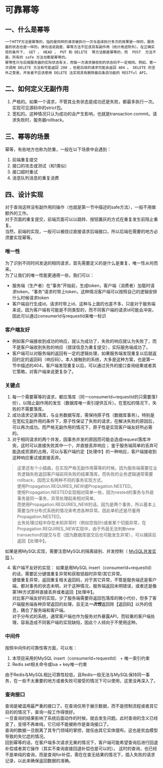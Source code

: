 # 可靠幂等

## 一、什么是幂等
```text
一个HTTP方法是幂等的，指的是同样的请求被执行一次与连续执行多次的效果是一样的，服务器的状态也是一样的。换句话说就是，幂等方法不应该具有副作用（统计用途除外）。在正确实现的条件下， GET ， HEAD ， PUT 和 DELETE  等方法都是幂等的，而  POST  方法不是。所有的 safe 方法也都是幂等的。
幂等性只与后端服务器的实际状态有关，而每一次请求接收到的状态码不一定相同。例如，第一次调用 DELETE 方法有可能返回 200 ，但是后续的请求可能会返回 404 。 DELETE 的言外之意是，开发者不应该使用 DELETE 法实现具有删除最后条目功能的 RESTful API。
```
## 二、如何定义无副作用
1. 严格的。如果一个请求，不管其业务状态是成功还是失败，都最多执行一次。实现可见源码中的strict包。
2. 宽松的。这种情况只认为成功的会产生影响，也就是transaction commit。请求失败时，服务器rollback。
## 三、幂等的场景
幂等，有些地方也称为防重，一般在以下场景中会遇到：
1. 前端重复提交
2. 接口的攻击或测试（和1类似）
3. 接口超时重试
4. 消息队列消息的重复消费
## 四、设计实现
对于查询这样没有副作用的操作（也就是第一节中描述的safe方法），一般不用做额外的工作。<br/>
对于页面的重复提交，前端页面可以以跳转、按钮置灰的方式在重复发生前阻止重复。<br/>
当然，前端的实现，一般可以被绕过直接请求后端接口，所以后端在需要的地方必须要实现幂等。
### 唯一性
为了识别不同时间发送的相同请求，首先需要定义的是什么是重复，唯一性从何而来。<br/>
为了让我们的唯一性能更通用一些，我们可以：
- 服务端（生产者）在“事务”开始前，生成token，客户端（消费者）加载时请求token，“事务”请求时带上token，这种情况客户端可以按照自己的逻辑安排什么时候请求token
- 客户端自行生成id，请求时带上id，这种与上面的也差不多，只是对于服务端来说，因为客户端有可能是不同类型的，而不同客户端的请求id可能会冲突，因此可以通过consumerId与requestId来唯一标识
### 客户端友好
- 例如客户端接收到成功的响应，就认为成功了，失败的响应就认为失败了，而不是客户端收到失败的响应（错误信息为重复提交），实际服务端成功了。
- 客户端可以对服务端的返回有一定的逻辑处理，如果服务端发现重复以后就返回约定的返回码（响应码）。本人接触到的系统，大多是这种方案，也是第一节中描述的404，客户端发现重复以后，可以通过另外的接口查询结果或者其它策略，对客户端来说更复杂了。
### 关键点
1. 每一个需要幂等的请求，都应落库（同一consumerId+requestId的只需要落1份），以阻止副作用的发生（数据库唯一索引提供互斥）。在宽松的情况下，失败的不需要落库。
2. 成功请求记录落库，与业务数据写库，需保持原子性（数据库事务）。特别是在宽松无副作用的条件下，原子性保证了失败的请求，在解决失败的原因后，可以再次成功。而严格无副作用的情况下，原子性是实现客户端友好所必需的。
3. 对于相同请求的两个并发，因事务并发的原因而可能会造成request落库冲突，这时可以直接失败其中一个，并直接丢弃响应；
鉴于服务端简单的丢弃可能造成资源的占用，可以与客户端约定【处理中】的一种响应，客户端接收到这种响应重试或直接丢弃。
>这里还有个小插曲，在实现严格无副作用幂等的时候，因为服务端需要在业务逻辑失败返回客户端前将失败的结果落库，而失败的业务逻辑通常需要rollback，因而又有两种不同的事务实现方式。<br/>
使用Propagation.REQUIRES_NEW或Propagation.NESTED。<br/>
使用Propagation.NESTED实现相对简单一些，因为nested的事务与外层事务是同一事务，异常处理起来相对简单。<br/>
而使用Propagation.REQUIRES_NEW的话，因为是两个事务，所以基本上需要当作分布式系统的情况来考虑各种异常。因此单机还是尽量用Propagation.NESTED。<br/>
业务处理过程中存在未知异常时（例如空指针)或者某个切面异常，在Propagation.REQUIRES_NEW实现中，由于外层无法判断new transaction的提交与否（因为数据库提交后也可能发生异常），可以捕获后返回【处理中】。

如果是用MySQL实现，需要注意MySQL的隔离级别、并发控制（ [MySQL并发实验](https://liuweiqiang.me/2021/12/03/mysql-concurrent-control-test.html) )。

4. 客户端不友好的实现：
如果是用MySQL insert（consumerId+requestId）的话，需要区分键值重复异常和获取锁超时异常/其它异常。<br/>
键值重复异常，返回重复相关返回码，对于其它异常，不管是服务端还是客户端，都对事务的状态未明，对于这种情况，服务端返回未明错误，或者还是像第1种方式那样直接丢弃或者返回【处理中】。<br/>
对比客户端友好的实现，少了服务端需要将返回包落库的微小代价，但多了客户端服务端各种异常返回的处理，且无法***一次性***返回除【返回码】以外的信息，耦合了服务端和客户端。<br/>
对于分布式的系统，通常客户端也作为服务对外暴露API，而较重的客户端处理，容易造成不同客户端的实现缺陷，因此个人倾向于不使用这种。
### 中间件
按照中间件的可靠性等方面，可以有：
1. 本项目采用的MySQL insert（consumerId+requestId） + 唯一索引约束
2. Redis set相关命令或lua + key唯一约束

由于Redis与MySQL相比可靠性较低，且Redis一般无法与MySQL保持同一事务，在一些不太重要的地方或者失败可接受的情况下可以使用，这里没再深入了。
### 查询接口
查询是被滥用最严重的接口了。在查询仅用于展示数据，而不是控制流程或者其它目的的情况下，查询一般工作得很好。<br>
一旦查询的结果影响了系统后面动作的时候，就会发生问题。此时查询的含义已经变了，变得不再单纯，它已经不能被称作是查询接口了。<br>
查询的数据一旦脱离了其专门领域的掌控，就任由其它实体摆布。这也是贫血模型导致的失忆症的情况。<br>
回到幂等的话，在客户端多次请求无果的情况下，客户端可能希望查询后进行回退补偿或者其它操作（其实不查询直接回退补偿也是可以的）。
这时的查询，也已经不是单纯的查询，而是查询for补偿，需在在查无结果的情况下，插入失败的请求记录，以此来确保返回数据的准确。